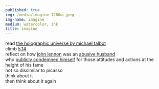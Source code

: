 ```yaml
---
published: true
img: /media/imagine-1200w.jpeg
img-name: imagine
medium: watercolor, ink
title: imagine
---
```


   
read [the holographic universe by michael talbot][1]  
climb [5.14][2]  
reflect on how [john lennon][3] was an [abusive husband][4]  
who [publicly condemned himself][5] for those attitudes and actions at the height of his fame  
not so dissimilar to picasso  
think about it  
then think about it again  



[1]:	https://www.harpercollins.com/products/the-holographic-universe-michael-talbot?variant=32130731737122/?target=_blank
[2]:	https://www.instagram.com/tv/CAV00wej54w/?utm_source=ig_web_copy_link/?target=_blank
[3]:	https://www.youtube.com/watch?v=VOgFZfRVaww/?target=_blank
[4]:	https://www.vice.com/en/article/ypa9b5/you-dont-have-to-imagine-john-lennon-beat-women-and-childrenits-just-a-fact/?target=_blank
[5]:	https://www.bbc.com/culture/article/20201207-how-john-lennon-was-made-into-a-myth/?target=_blank